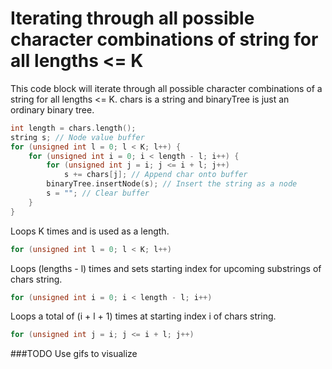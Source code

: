 # Iterating through all possible character combinations of string for all lengths <= K

This code block will iterate through all possible character combinations of a string for all lengths <= K.
chars is a string and binaryTree is just an ordinary binary tree.

```c++
int length = chars.length();
string s; // Node value buffer
for (unsigned int l = 0; l < K; l++) {
	for (unsigned int i = 0; i < length - l; i++) {
		for (unsigned int j = i; j <= i + l; j++)
			s += chars[j]; // Append char onto buffer
		binaryTree.insertNode(s); // Insert the string as a node
		s = ""; // Clear buffer
	}
}
```

Loops K times and is used as a length.

```c++
for (unsigned int l = 0; l < K; l++)
```

Loops (lengths - l) times and sets starting index for upcoming substrings of chars string.

```c++
for (unsigned int i = 0; i < length - l; i++)
```

Loops a total of (i + l + 1) times at starting index i of chars string.

```c++
for (unsigned int j = i; j <= i + l; j++)
```

###TODO Use gifs to visualize
